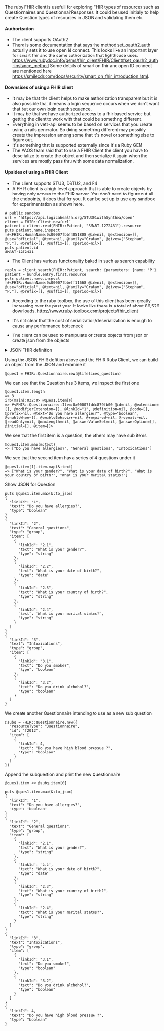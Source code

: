 
The ruby FHIR client is usefull for exploring FHIR types of resources such as Questionnaires and QuestionnairResponses. It could be used initially to help create Question types of resources in JSON and validating them etc.

#### Authorization

- The client supports OAuth2
- There is some documentation that says the method set_oauth2_auth actually sets it to use open Id connect. This looks like an important layer for smart fhir and the same authorization that lighthouse uses. https://www.rubydoc.info/gems/fhir_client/FHIR/Client#set_oauth2_auth-instance_method Some details of smart on fhir and open ID connect are mentioned here https://smilecdr.com/docs/security/smart_on_fhir_introduction.html. 

#### Downsides of using a FHIR client

- It may be that the client helps to make authorization transparent but it is also possible that it means a login sequence occurs when we don't want that but our own login oauth sequence.
- It may be that we have authorized access to a fhir based service but getting the client to work with that could be something different.
- Everything in vets-api seems to be based on services that you create using a rails generator. So doing something different may possibly create the impression among some that it's novel or something else to figure out. 
- It's something that is supported externally since it's a Ruby GEM
- The VAOS team said that to use a FHIR Client the client you have to deserialize to create the object and then serialize it again when the services are mostly pass thru with some data normalization.

#### Upsides of using a FHIR Client
- The client supports STU3, DSTU2, and R4
- A FHIR client is a high level approach that is able to create objects by having only access to the FHIR server. You don't need to figure out all the endpoints, it does that for you. It can be set up to use any sandbox for experimentation as shown here.

```
# public sandbox
url = 'https://api.logicahealth.org/STU301withSynthea/open'
client = FHIR::Client.new(url)
patient = client.read(FHIR::Patient, "SMART-1272431").resource
puts patient.name.inspect
[#<FHIR::HumanName:0x00007fbbf4051808 @id=nil, @extension=[], @use="official", @text=nil, @family="Graham", @given=["Stephan", "P."], @prefix=[], @suffix=[], @period=nil>]
puts patient.id
SMART-1272431
```
- The Client has various functionality baked in such as search capability
```
reply = client.search(FHIR::Patient, search: {parameters: {name: 'P'}
patient = bundle.entry.first.resource
puts patient.name.inspect
[#<FHIR::HumanName:0x00007fbbeff11668 @id=nil, @extension=[], @use="official", @text=nil, @family="Graham", @given=["Stephan", "P."], @prefix=[], @suffix=[], @period=nil>]
```
- According to the ruby toolbox, the use of this client has been greatly increasing over the past year. It looks like there is a total of about 86,526 downloads. https://www.ruby-toolbox.com/projects/fhir_client

- It's not clear that the cost of serialization/deserialization is enough to cause any performance bottleneck

- The client can be used to manipulate or create objects from json or create json from the objects

<details>
  <summary>JSON FHIR definition</summary>
  
```
require 'fhir_client'

@lifelines_question = 

# https://www.hl7.org/fhir/questionnaire-example-f201-lifelines.json.html

{
  "resourceType": "Questionnaire",
  "id": "f201",
  "text": {
    "status": "generated",
    "div": "<div xmlns=\"http://www.w3.org/1999/xhtml\">\n      <pre>Lifelines Questionnaire 1 part 1\n  1. Do you have allergies?\n  2. General Questions:\n    2.a) What is your gender?\n    2.b) What is your date of birth?\n    2.c) What is your country of birth?\n    2.d) What is your marital status?\n    3. Intoxications:\n      3.a) Do you smoke?\n      3.b) Do you drink alcohol?</pre>\n    </div>"
  },
  "url": "http://none.hl7.org/fhir/Questionnaire/f201/xxx",
  "status": "active",
  "subjectType": [
    "Patient"
  ],
  "date": "2010",
  "code": [
    {
      "system": "http://none.example.org/system/code/lifelines/nl",
      "code": "VL 1-1, 18-65_1.2.2",
      "display": "Lifelines Questionnaire 1 part 1"
    }
  ],
  "item": [
    {
      "linkId": "1",
      "text": "Do you have allergies?",
      "type": "boolean"
    },
    {
      "linkId": "2",
      "text": "General questions",
      "type": "group",
      "item": [
        {
          "linkId": "2.1",
          "text": "What is your gender?",
          "type": "string"
        },
        {
          "linkId": "2.2",
          "text": "What is your date of birth?",
          "type": "date"
        },
        {
          "linkId": "2.3",
          "text": "What is your country of birth?",
          "type": "string"
        },
        {
          "linkId": "2.4",
          "text": "What is your marital status?",
          "type": "string"
        }
      ]
    },
    {
      "linkId": "3",
      "text": "Intoxications",
      "type": "group",
      "item": [
        {
          "linkId": "3.1",
          "text": "Do you smoke?",
          "type": "boolean"
        },
        {
          "linkId": "3.2",
          "text": "Do you drink alchohol?",
          "type": "boolean"
        }
      ]
    }
  ]
}
```
</details>

Using the JSON FHIR defition above and the FHIR Ruby Client, we can build an object from the JSON and examine it

```
@ques1 = FHIR::Questionnaire.new(@lifelines_question)
```

We can see that the Question has 3 items, we inspect the first one
```
@ques1.item.length
=> 3
irb(main):032:0> @ques1.item[0]
=> #<FHIR::Questionnaire::Item:0x00007fddc879fb00 @id=nil, @extension=[], @modifierExtension=[], @linkId="1", @definition=nil, @code=[], @prefix=nil, @text="Do you have allergies?", @type="boolean", @enableWhen=[], @enableBehavior=nil, @required=nil, @repeats=nil, @readOnly=nil, @maxLength=nil, @answerValueSet=nil, @answerOption=[], @initial=[], @item=[]>
```

We see that the first item is a question, the others may have sub items
```
@ques1.item.map(&:text)
=> ["Do you have allergies?", "General questions", "Intoxications"]
```

We see that the second item has a series of 4 questions under it
```
@ques1.item[1].item.map(&:text)
=> ["What is your gender?", "What is your date of birth?", "What is your country of birth?", "What is your marital status?"]
```

Show JSON for Question
```
puts @ques1.item.map(&:to_json)
{
  "linkId": "1",
  "text": "Do you have allergies?",
  "type": "boolean"
}
{
  "linkId": "2",
  "text": "General questions",
  "type": "group",
  "item": [
    {
      "linkId": "2.1",
      "text": "What is your gender?",
      "type": "string"
    },
    {
      "linkId": "2.2",
      "text": "What is your date of birth?",
      "type": "date"
    },
    {
      "linkId": "2.3",
      "text": "What is your country of birth?",
      "type": "string"
    },
    {
      "linkId": "2.4",
      "text": "What is your marital status?",
      "type": "string"
    }
  ]
}
{
  "linkId": "3",
  "text": "Intoxications",
  "type": "group",
  "item": [
    {
      "linkId": "3.1",
      "text": "Do you smoke?",
      "type": "boolean"
    },
    {
      "linkId": "3.2",
      "text": "Do you drink alchohol?",
      "type": "boolean"
    }
  ]
}
```


We create another Questionnaire intending to use as a new sub question
```
@subq = FHIR::Questionnaire.new({
  "resourceType": "Questionnaire",
  "id": "f2012",
  "item": [
    {
      "linkId": 4,
      "text": "Do you have high blood pressue ?",
      "type": "boolean"
    }
  ]
})  
```

Append the subquestion and print the new Questionnaire
```
@ques1.item << @subq.item[0]

puts @ques1.item.map(&:to_json)
{
  "linkId": "1",
  "text": "Do you have allergies?",
  "type": "boolean"
}
{
  "linkId": "2",
  "text": "General questions",
  "type": "group",
  "item": [
    {
      "linkId": "2.1",
      "text": "What is your gender?",
      "type": "string"
    },
    {
      "linkId": "2.2",
      "text": "What is your date of birth?",
      "type": "date"
    },
    {
      "linkId": "2.3",
      "text": "What is your country of birth?",
      "type": "string"
    },
    {
      "linkId": "2.4",
      "text": "What is your marital status?",
      "type": "string"
    }
  ]
}
{
  "linkId": "3",
  "text": "Intoxications",
  "type": "group",
  "item": [
    {
      "linkId": "3.1",
      "text": "Do you smoke?",
      "type": "boolean"
    },
    {
      "linkId": "3.2",
      "text": "Do you drink alchohol?",
      "type": "boolean"
    }
  ]
}
{
  "linkId": 4,
  "text": "Do you have high blood pressue ?",
  "type": "boolean"
}

```





